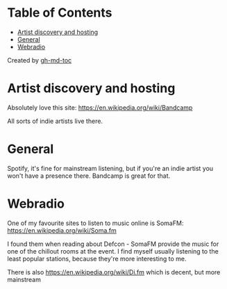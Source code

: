 
Table of Contents
=================

   * [Artist discovery and hosting](#artist-discovery-and-hosting)
   * [General](#general)
   * [Webradio](#webradio)

Created by [gh-md-toc](https://github.com/ekalinin/github-markdown-toc)



# Artist discovery and hosting
Absolutely love this site:
https://en.wikipedia.org/wiki/Bandcamp

All sorts of indie artists live there.

# General
Spotify, it's fine for mainstream listening, but if you're an indie artist you
won't have a presence there. Bandcamp is great for that.

# Webradio
One of my favourite sites to listen to music online is SomaFM:
https://en.wikipedia.org/wiki/Soma.fm

I found them when reading about Defcon - SomaFM provide the music for one of
the chillout rooms at the event. I find myself usually listening to the least
popular stations, because they're more interesting to me.

There is also https://en.wikipedia.org/wiki/Di.fm which is decent, but more
mainstream

